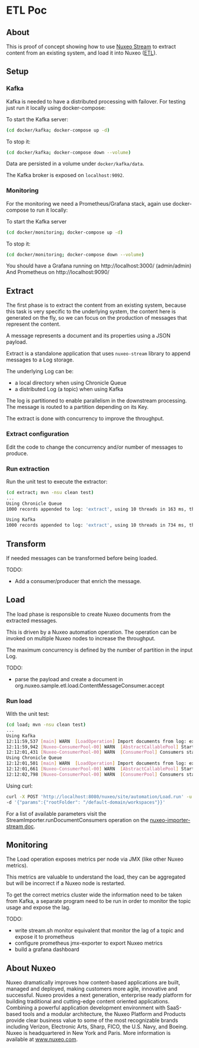 # ETL Poc

## About
This is proof of concept showing how to use [Nuxeo Stream](https://github.com/nuxeo/nuxeo/tree/master/nuxeo-runtime/nuxeo-stream) to extract content from an existing system,
and load it into Nuxeo ([ETL](https://en.wikipedia.org/wiki/Extract,_transform,_load)). 

## Setup

### Kafka

Kafka is needed to have a distributed processing with failover.
For testing just run it locally using docker-compose:

To start the Kafka server:
```bash
(cd docker/kafka; docker-compose up -d)
```  

To stop it:
```bash
(cd docker/kafka; docker-compose down --volume)
```

Data are persisted in a volume under `docker/kafka/data`.

The Kafka broker is exposed on `localhost:9092`.

### Monitoring

For the monitoring we need a Prometheus/Grafana stack, again use docker-compose to run it locally:

To start the Kafka server 
```bash
(cd docker/monitoring; docker-compose up -d)
```  

To stop it:
```bash
(cd docker/monitoring; docker-compose down --volume)
```

You should have a Grafana running on http://localhost:3000/ (admin/admin)
And Prometheus on http://localhost:9090/

## Extract

The first phase is to extract the content from an existing system,
because this task is very specific to the underlying system, the content here is generated on the fly,
so we can focus on the production of messages that represent the content.

A message represents a document and its properties using a JSON payload.

Extract is a standalone application that uses `nuxeo-stream` library to append messages to a Log storage.

The underlying Log can be:
 - a local directory when using Chronicle Queue
 - a distributed Log (a topic) when using Kafka

The log is partitioned to enable parallelism in the downstream processing.
The message is routed to a partition depending on its Key.

The extract is done with concurrency to improve the throughput.

### Extract configuration

Edit the code to change the concurrency and/or number of messages to produce. 

### Run extraction

Run the unit test to execute the extractor:

```bash
(cd extract; mvn -nsu clean test)
...
Using Chronicle Queue
1000 records appended to log: 'extract', using 10 threads in 163 ms, throughput: 6134.97 recs/s

Using Kafka
1000 records appended to log: 'extract', using 10 threads in 734 ms, throughput: 1362.40 recs/s

```  
## Transform

If needed messages can be transformed before being loaded.

TODO:
- Add a consumer/producer that enrich the message. 

## Load

The load phase is responsible to create Nuxeo documents from the extracted messages.

This is driven by a Nuxeo automation operation.
The operation can be invoked on multiple Nuxeo nodes to increase the throughput.

The maximum concurrency is defined by the number of partition in the input Log.

TODO:
- parse the payload and create a document in
  org.nuxeo.sample.etl.load.ContentMessageConsumer.accept

### Run load

With the unit test:
```bash
(cd load; mvn -nsu clean test)
...
Using Kafka
12:11:59,537 [main] WARN  [LoadOperation] Import documents from log: extract into: test//, with policy: DocumentConsumerPolicy{blockIndexing=false, bulkMode=false, blockAsyncListeners=false, blockPostCommitListeners=false, blockDefaultSyncListeners=false, ConsumerPolicy{batchPolicy=BatchPolicy{capacity=10, threshold=PT20S}, retryPolicy=net.jodah.failsafe.RetryPolicy@2cc03cd1, skipFailure=false, waitMessageTimeout=PT1S, startOffset=LAST_COMMITTED, salted=false, name='Load.run', maxThreads=4}}
12:11:59,942 [Nuxeo-ConsumerPool-00] WARN  [AbstractCallablePool] Start Nuxeo-Consumer Pool on 4 thread(s).
12:12:01,431 [Nuxeo-ConsumerPool-00] WARN  [ConsumerPool] Consumers status: threads: 4, failure 0, messages committed: 1000, elapsed: 1.45s, throughput: 692.04 msg/s
Using Chronicle Queue
12:12:01,501 [main] WARN  [LoadOperation] Import documents from log: extract into: test//, with policy: DocumentConsumerPolicy{blockIndexing=false, bulkMode=false, blockAsyncListeners=false, blockPostCommitListeners=false, blockDefaultSyncListeners=false, ConsumerPolicy{batchPolicy=BatchPolicy{capacity=10, threshold=PT20S}, retryPolicy=net.jodah.failsafe.RetryPolicy@6c9320c2, skipFailure=false, waitMessageTimeout=PT1S, startOffset=LAST_COMMITTED, salted=false, name='Load.run', maxThreads=4}}
12:12:01,661 [Nuxeo-ConsumerPool-00] WARN  [AbstractCallablePool] Start Nuxeo-Consumer Pool on 4 thread(s).
12:12:02,798 [Nuxeo-ConsumerPool-00] WARN  [ConsumerPool] Consumers status: threads: 4, failure 0, messages committed: 1000, elapsed: 1.11s, throughput: 900.09 msg/s

```

Using curl:
```bash
curl -X POST 'http://localhost:8080/nuxeo/site/automation/Load.run' -u Administrator:Administrator -H 'content-type: application/json' \
-d '{"params":{"rootFolder": "/default-domain/workspaces"}}'
```
For a list of available parameters visit the StreamImporter.runDocumentConsumers operation on the [nuxeo-importer-stream doc](https://github.com/nuxeo/nuxeo/tree/master/addons/nuxeo-platform-importer/nuxeo-importer-stream#two-steps-import-generate-and-import-documents-with-blobs).

## Monitoring

The Load operation exposes metrics per node via JMX (like other Nuxeo metrics).

This metrics are valuable to understand the load, they can be aggregated but will be incorrect if a Nuxeo node is restarted.

To get the correct metrics cluster wide the information need to be taken from Kafka,
a separate program need to be run in order to monitor the topic usage and expose the lag.

TODO:
- write stream.sh monitor equivalent that monitor the lag of a topic and expose it to prometheus 
- configure prometheus jmx-exporter to export Nuxeo metrics
- build a grafana dashboard 
 
## About Nuxeo
Nuxeo dramatically improves how content-based applications are built, managed and deployed, making customers more agile, innovative and successful. Nuxeo provides a next generation, enterprise ready platform for building traditional and cutting-edge content oriented applications. Combining a powerful application development environment with SaaS-based tools and a modular architecture, the Nuxeo Platform and Products provide clear business value to some of the most recognizable brands including Verizon, Electronic Arts, Sharp, FICO, the U.S. Navy, and Boeing. Nuxeo is headquartered in New York and Paris. More information is available at www.nuxeo.com.

